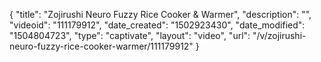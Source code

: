 {
    "title": "Zojirushi Neuro Fuzzy Rice Cooker &amp; Warmer",
    "description": "",
    "videoid": "111179912",
    "date_created": "1502923430",
    "date_modified": "1504804723",
    "type": "captivate",
    "layout": "video",
    "url": "\/v\/zojirushi-neuro-fuzzy-rice-cooker-warmer\/111179912"
}